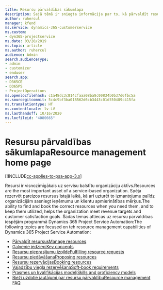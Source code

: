```yaml
---
title: Resursu pārvaldības sākumlapa
description: Šajā tēmā ir sniegta informācija par to, kā pārvaldīt resursus.
author: ruhercul
manager: kfend
ms.service: dynamics-365-customerservice
ms.custom:
- dyn365-projectservice
ms.date: 03/28/2019
ms.topic: article
ms.author: ruhercul
audience: Admin
search.audienceType:
- admin
- customizer
- enduser
search.app:
- D365CE
- D365PS
- ProjectOperations
ms.openlocfilehash: c1a48dc3c814cfaaa08ba8c00834b0b37d6fbc5a
ms.sourcegitcommit: 5c4c9bf3ba018562d6cb3443c01d550489c415fa
ms.translationtype: HT
ms.contentlocale: lv-LV
ms.lasthandoff: 10/16/2020
ms.locfileid: "4080665"
---
```

# <a name="resource-management-home-page"></a><span data-ttu-id="7180c-103">Resursu pārvaldības sākumlapa</span><span class="sxs-lookup"><span data-stu-id="7180c-103">Resource management home page</span></span>

[!INCLUDE[cc-applies-to-psa-app-3.x](../includes/cc-applies-to-psa-app-3x.md)]

<span data-ttu-id="7180c-104">Resursi ir visnozīmīgākais uz servisu balstītu organizāciju aktīvs.</span><span class="sxs-lookup"><span data-stu-id="7180c-104">Resources are the most important asset of a service-based organization.</span></span> <span data-ttu-id="7180c-105">Spēja rezervēt pareizos resursus īstajā laikā, kā arī uzturēt to izmantojumu palīdz organizācijām sasniegt ieņēmumu un klientu apmierinātības mērķus.</span><span class="sxs-lookup"><span data-stu-id="7180c-105">The ability to find and book the correct resources when you need them, and to keep them utilized, helps the organization meet revenue targets and customer satisfaction goals.</span></span> <span data-ttu-id="7180c-106">Šādas tēmas attiecas uz resursu pārvaldības iespējām programmā Dynamics 365 Project Service Automation:</span><span class="sxs-lookup"><span data-stu-id="7180c-106">The following topics are focused on teh resource management capabilities of Dynamics 365 Project Service Automation:</span></span>

- [<span data-ttu-id="7180c-107">Pārvaldīt resursus</span><span class="sxs-lookup"><span data-stu-id="7180c-107">Manage resources</span></span>](manage-resources.md)
- [<span data-ttu-id="7180c-108">Galvenie jēdzieni</span><span class="sxs-lookup"><span data-stu-id="7180c-108">Key concepts</span></span>](reports-key-concepts.md)
- [<span data-ttu-id="7180c-109">Resursu pieprasījumu izpilde</span><span class="sxs-lookup"><span data-stu-id="7180c-109">Fulfilling resource requests</span></span>](resource-management-fulfill-requests.md)
- [<span data-ttu-id="7180c-110">Resursu piedāvāšana</span><span class="sxs-lookup"><span data-stu-id="7180c-110">Proposing resources</span></span>](resource-management-propose-resources.md)
- [<span data-ttu-id="7180c-111">Resursu rezervācijas</span><span class="sxs-lookup"><span data-stu-id="7180c-111">Booking resources</span></span>](resource-management-book-resources-scheduleboard.md)
- [<span data-ttu-id="7180c-112">Vajadzību viegla rezervēšana</span><span class="sxs-lookup"><span data-stu-id="7180c-112">Soft-book requirements</span></span>](resource-management-softbook-requirements.md)
- [<span data-ttu-id="7180c-113">Prasmes un kvalifikācijas modeļi</span><span class="sxs-lookup"><span data-stu-id="7180c-113">Skills and proficiency models</span></span>](resource-management-skills-proficiency.md)
- [<span data-ttu-id="7180c-114">Bieži uzdotie jautājumi par resursu pārvaldību</span><span class="sxs-lookup"><span data-stu-id="7180c-114">Resource management FAQ</span></span>](resource-management-faq.md)
